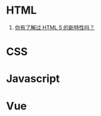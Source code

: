 
# HTML
1. [你有了解过 HTML 5 的新特性吗？](<./HTML/html.md#你有了解过 HTML 5 的新特性吗？>)


# CSS


# Javascript


# Vue

